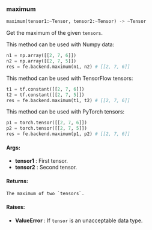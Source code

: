 

### maximum
```python
maximum(tensor1:~Tensor, tensor2:~Tensor) -> ~Tensor
```
Get the maximum of the given `tensors`.

This method can be used with Numpy data:
```python
n1 = np.array([[2, 7, 6]])
n2 = np.array([[2, 7, 5]])
res = fe.backend.maximum(n1, n2) # [[2, 7, 6]]
```

This method can be used with TensorFlow tensors:
```python
t1 = tf.constant([[2, 7, 6]])
t2 = tf.constant([[2, 7, 5]])
res = fe.backend.maximum(t1, t2) # [[2, 7, 6]]
```

This method can be used with PyTorch tensors:
```python
p1 = torch.tensor([[2, 7, 6]])
p2 = torch.tensor([[2, 7, 5]])
res = fe.backend.maximum(p1, p2) # [[2, 7, 6]]
```


#### Args:

* **tensor1** :  First tensor.
* **tensor2** :  Second tensor.

#### Returns:
    The maximum of two `tensors`.

#### Raises:

* **ValueError** :  If `tensor` is an unacceptable data type.